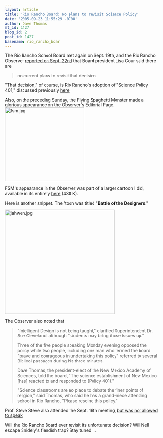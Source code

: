 ```yaml
---
layout: article
title: 'Rio Rancho Board: No plans to revisit Science Policy'
date: '2005-09-23 11:55:29 -0700'
author: Dave Thomas
mt_id: 1427
blog_id: 2
post_id: 1427
basename: rio_rancho_boar
---
```

The Rio Rancho School Board met again on Sept. 19th, and the Rio Rancho Observer [reported on Sept. 22nd](http://www.observer-online.com/articles/2005/09/22/news/story2.txt) that Board president Lisa Cour said there are 

> no current plans to revisit that decision.

"That decision," of course, is Rio Rancho's adoption of "Science Policy 401," discussed previously [here](http://www.pandasthumb.org/archives/2005/09/more_reaction_t.html).

Also, on the preceding Sunday, the Flying Spaghetti Monster made a glorious appearance on the Observer's Editorial Page.
<img src="http://www.pandasthumb.org/archives/new_mexico/fsm.jpg" alt="fsm.jpg" width="258" height="241" style="" />

FSM's appearance in the Observer was part of a larger cartoon I did, available in its entirety [here](http://www.nmsr.org/FSM_OBS4.JPG) (430 K).

Here is another snippet.  The 'toon was titled "**Battle of the Designers**."

<img src="http://www.pandasthumb.org/archives/new_mexico/jahweh.jpg" alt="jahweh.jpg" width="357" height="340" style="" />

The Observer also noted that 

> "Intelligent Design is not being taught," clarified Superintendent Dr. Sue Cleveland, although "students may bring those issues up."
> 
> Three of the five people speaking Monday evening opposed the policy while two people, including one man who termed the board "brave and courageous in undertaking this policy" referred to several Biblical passages during his three minutes.
> 
> Dave Thomas, the president-elect of the New Mexico Academy of Sciences, told the board, "The science establishment of New Mexico \[has\] reacted to and responded to (Policy 401)."
> 
> "Science classrooms are no place to debate the finer points of religion," said Thomas, who said he has a grand-niece attending school in Rio Rancho, "Please rescind this policy."

Prof. Steve Steve also attended the Sept. 19th meeting, [but was not allowed to speak](http://www.pandasthumb.org/archives/2005/09/steve_steve_arr.html).

Will the Rio Rancho Board ever revisit its unfortunate decision?  Will Nell escape Snidely's fiendish trap?  Stay tuned ...
